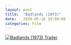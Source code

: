 ```yaml
---
layout: post
title:  "Badlands (1973)"
date:   2020-05-16 19:00:00
categories: Film
---
```


[![Badlands (1973) Trailer](https://img.youtube.com/vi/eITb-5R76TU/0.jpg)](https://www.youtube.com/watch?v=eITb-5R76TU)
